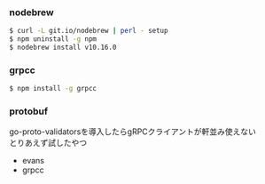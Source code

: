 ### nodebrew

```bash
$ curl -L git.io/nodebrew | perl - setup
$ npm uninstall -g npm
$ nodebrew install v10.16.0
```


### grpcc

```bash
$ npm install -g grpcc
```


### protobuf

go-proto-validatorsを導入したらgRPCクライアントが軒並み使えない  
とりあえず試したやつ  
- evans
- grpcc



